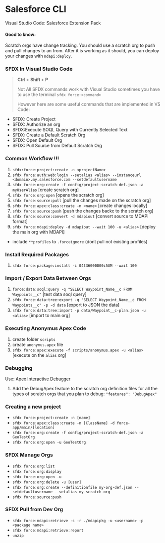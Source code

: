 # Salesforce CLI
Visual Studio Code: Salesforce Extension Pack

#### Good to know:
Scratch orgs have change tracking. You should use a scratch org to push and pull changes to an from. After it is working as it should, you can deploy your changes with `mdapi:deploy`.

### SFDX In Visual Studio Code
> **Ctrl + Shift + P**
>
> Not All SFDX commands work with Visual Studio sometimes you have to use the terminal `sfdx force:<command>`
>
> However here are some useful commands that are implemented in VS Code:
- SFDX: Create Project
- SFDX: Authorize an org
- SFDX:Execute SOQL Query with Currently Selected Text
- SFDX: Create a Default Scratch Org
- SFDX: Open Default Org
- SFDX: Pull Source from Default Scratch Org

### Common Workflow !!!
1. `sfdx:force:project:create -n <projectName>`
2. `sfdx force:auth:web:login --setalias <alias> --instanceurl <domain>.my.salesforce.com --setdefaultusername`
3. `sfdx force:org:create -f config/project-scratch-def.json -a myUserAlias` [create scratch org]
4. `sfdx force:org:open` [opens the scratch org]
5. `sfdx force:source:pull` [pull the changes made on the scratch org]
6. `sfdx force:apex:class:create -n <name>` [create changes locally]
7. `sfdx force:source:push` [push the changes backc to the scratch org]
8. `sfdx force:source:convert -d mdapiout` [convert source to MDAPI format]
9. `sfdx force:mdapi:deploy -d mdapiout --wait 100 -u <alias>` [deploy the main org with MDAPI]
+ include `**profiles` to `.forceignore` (dont pull not existing profiles)

### Install Required Packages
1. `sfdx force:package:install -i 04t36000000i5UM --wait 100`

### Import / Export Data Between Orgs
1. `force:data:soql:query -q "SELECT Waypoint_Name__c FROM Waypoints__c"` [test data soql query]
2. `sfdx force:data:tree:export -q "SELECT Waypoint_Name__c FROM Waypoints__c" -p -d data` [export to JSON the data]
3. `sfdx force:data:tree:import -p data/Waypoint__c-plan.json -u <alias>` [import to main org]

### Executing Anonymus Apex Code
1. create folder `scripts`
2. create `anonymus.apex` file
3. `sfdx force:apex:execute -f scripts/anonymus.apex -u <alias>` [execute on the `alias` org]

### Debugging
Use: [Apex Interactive Debugger](https://developer.salesforce.com/tools/vscode/articles/apex/interactive-debugger)

1. Add the DebugApex feature to the scratch org definition files for all the types of scratch orgs that you plan to debug:
`"features": "DebugApex"`


### Creating a new project
- `sfdx force:project:create -n [name]`
- `sfdx force:apex:class:create -n [ClassName] -d force-app/main/[location]`
- `sfdx force:org:create -f config/project-scratch-def.json -a GeoTestOrg`
- `sfdx force:org:open -u GeoTestOrg`


### SFDX Manage Orgs
- `sfdx force:org:list`
- `sfdx force:org:display`
- `sfdx force:org:open -u`
- `sfdx force:org:delete -u [user]`
- `sfdx force:org:create --definitionfile my-org-def.json --setdefaultusername --setalias my-scratch-org`
- `sfdx force:source:push`


### SFDX Pull from Dev Org
- `sfdx force:mdapi:retrieve -s -r ./mdapipkg -u <username> -p <package name>`
- `sfdx force:mdapi:retrieve:report`
- `unzip`
